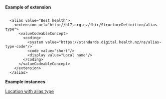 
**Example of extension**

```

  <alias value="Best health">
    <extension url="http://hl7.org.nz/fhir/StructureDefinition/alias-type">
      <valueCodeableConcept>
        <coding>
          <system value="https://standards.digital.health.nz/ns/alias-type-code"/>
          <code value="short"/>
          <display value="Local name"/>
        </coding>
      </valueCodeableConcept>
    </extension>
  </alias>

```

**Example instances**

[Location with alias type](Location-location-alias-type.html)